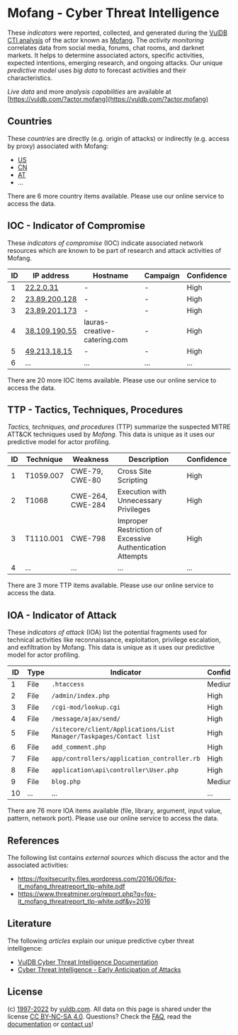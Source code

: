 # Mofang - Cyber Threat Intelligence

These _indicators_ were reported, collected, and generated during the [VulDB CTI analysis](https://vuldb.com/?kb.cti) of the actor known as [Mofang](https://vuldb.com/?actor.mofang). The _activity monitoring_ correlates data from social media, forums, chat rooms, and darknet markets. It helps to determine associated actors, specific activities, expected intentions, emerging research, and ongoing attacks. Our unique _predictive model_ uses _big data_ to forecast activities and their characteristics.

_Live data_ and more _analysis capabilities_ are available at [https://vuldb.com/?actor.mofang](https://vuldb.com/?actor.mofang)

## Countries

These _countries_ are directly (e.g. origin of attacks) or indirectly (e.g. access by proxy) associated with Mofang:

* [US](https://vuldb.com/?country.us)
* [CN](https://vuldb.com/?country.cn)
* [AT](https://vuldb.com/?country.at)
* ...

There are 6 more country items available. Please use our online service to access the data.

## IOC - Indicator of Compromise

These _indicators of compromise_ (IOC) indicate associated network resources which are known to be part of research and attack activities of Mofang.

ID | IP address | Hostname | Campaign | Confidence
-- | ---------- | -------- | -------- | ----------
1 | [22.2.0.31](https://vuldb.com/?ip.22.2.0.31) | - | - | High
2 | [23.89.200.128](https://vuldb.com/?ip.23.89.200.128) | - | - | High
3 | [23.89.201.173](https://vuldb.com/?ip.23.89.201.173) | - | - | High
4 | [38.109.190.55](https://vuldb.com/?ip.38.109.190.55) | lauras-creative-catering.com | - | High
5 | [49.213.18.15](https://vuldb.com/?ip.49.213.18.15) | - | - | High
6 | ... | ... | ... | ...

There are 20 more IOC items available. Please use our online service to access the data.

## TTP - Tactics, Techniques, Procedures

_Tactics, techniques, and procedures_ (TTP) summarize the suspected MITRE ATT&CK techniques used by _Mofang_. This data is unique as it uses our predictive model for actor profiling.

ID | Technique | Weakness | Description | Confidence
-- | --------- | -------- | ----------- | ----------
1 | T1059.007 | CWE-79, CWE-80 | Cross Site Scripting | High
2 | T1068 | CWE-264, CWE-284 | Execution with Unnecessary Privileges | High
3 | T1110.001 | CWE-798 | Improper Restriction of Excessive Authentication Attempts | High
4 | ... | ... | ... | ...

There are 3 more TTP items available. Please use our online service to access the data.

## IOA - Indicator of Attack

These _indicators of attack_ (IOA) list the potential fragments used for technical activities like reconnaissance, exploitation, privilege escalation, and exfiltration by Mofang. This data is unique as it uses our predictive model for actor profiling.

ID | Type | Indicator | Confidence
-- | ---- | --------- | ----------
1 | File | `.htaccess` | Medium
2 | File | `/admin/index.php` | High
3 | File | `/cgi-mod/lookup.cgi` | High
4 | File | `/message/ajax/send/` | High
5 | File | `/sitecore/client/Applications/List Manager/Taskpages/Contact list` | High
6 | File | `add_comment.php` | High
7 | File | `app/controllers/application_controller.rb` | High
8 | File | `application\api\controller\User.php` | High
9 | File | `blog.php` | Medium
10 | ... | ... | ...

There are 76 more IOA items available (file, library, argument, input value, pattern, network port). Please use our online service to access the data.

## References

The following list contains _external sources_ which discuss the actor and the associated activities:

* https://foxitsecurity.files.wordpress.com/2016/06/fox-it_mofang_threatreport_tlp-white.pdf
* https://www.threatminer.org/report.php?q=fox-it_mofang_threatreport_tlp-white.pdf&y=2016

## Literature

The following _articles_ explain our unique predictive cyber threat intelligence:

* [VulDB Cyber Threat Intelligence Documentation](https://vuldb.com/?kb.cti)
* [Cyber Threat Intelligence - Early Anticipation of Attacks](https://www.scip.ch/en/?labs.20201022)

## License

(c) [1997-2022](https://vuldb.com/?kb.changelog) by [vuldb.com](https://vuldb.com/?kb.about). All data on this page is shared under the license [CC BY-NC-SA 4.0](https://creativecommons.org/licenses/by-nc-sa/4.0/). Questions? Check the [FAQ](https://vuldb.com/?kb.faq), read the [documentation](https://vuldb.com/?kb) or [contact us](https://vuldb.com/?contact)!
